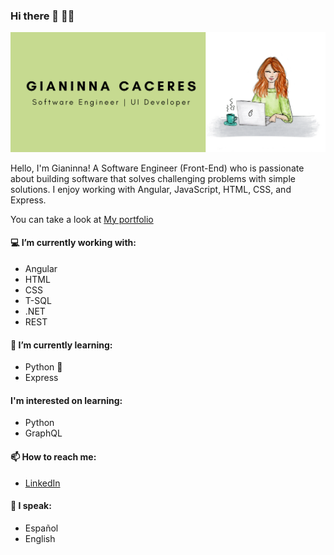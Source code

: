 ### Hi there 👋 :woman_technologist:

<!--
**caceresGianinna/caceresGianinna** is a ✨ _special_ ✨ repository because its `README.md` (this file) appears on your GitHub profile.

Here are some ideas to get you started:

- 🔭 I’m currently working on ...
- 🌱 I’m currently learning ...
- 👯 I’m looking to collaborate on ...
- 🤔 I’m looking for help with ...
- 💬 Ask me about ...
- 📫 How to reach me: ...
- 😄 Pronouns: ...
- ⚡ Fun fact: ...
-->

![Header](header.png)

Hello, I'm Gianinna! A Software Engineer (Front-End) who is passionate about building software that solves challenging problems with simple solutions. I enjoy working with Angular, JavaScript, HTML, CSS, and Express. 

You can take a look at [My portfolio](https://caceresgianinna.github.io/portfolio2020/)

#### :computer: I’m currently working with: 
- Angular
- HTML
- CSS
- T-SQL
- .NET
- REST

#### 🌱 I’m currently learning:
- Python :snake:
- Express

#### I'm interested on learning:
- Python
- GraphQL

#### 📫 How to reach me: 
- [LinkedIn](https://www.linkedin.com/in/gicaceres/)

#### :speech_balloon: I speak:
- Español
- English
